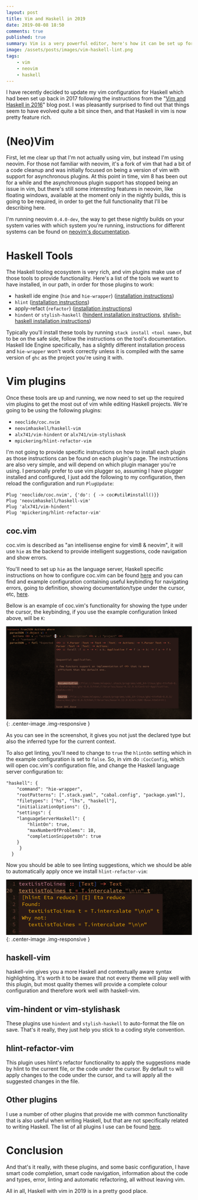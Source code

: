 ```yaml
---
layout: post
title: Vim and Haskell in 2019
date: 2019-08-08 18:50
comments: true
published: true
summary: Vim is a very powerful editor, here's how it can be set up for programming in Haskell given the state of development of the available tools
image: /assets/posts/images/vim-haskell-lint.png
tags:
    - vim
    - neovim
    - haskell
---
```


I have recently decided to update my vim configuration for Haskell which had
been set up back in 2017 following the instructions from the "[Vim and Haskell in 2016](http://www.stephendiehl.com/posts/vim_2016.html)"
blog post. I was pleasantly surprised to find out that things seem to have
evolved quite a bit since then, and that Haskell in vim is now pretty feature rich.

# (Neo)Vim

First, let me clear up that I'm not actually using vim, but instead I'm using neovim.
For those not familiar with neovim, it's a fork of vim that had a bit of a
code cleanup and was initially focused on being a version of vim with support
for asynchronous plugins. At this point in time, vim 8 has been out for a while
and the asynchronous plugin support has stopped being an issue in vim, but
there's still some interesting features in neovim, like floating windows,
available at the moment only in the nightly builds, this is going to be
required, in order to get the full functionality that I'll be describing here.

I'm running neovim `0.4.0-dev`, the way to get these nightly builds on your
system varies with which system you're running, instructions for different
systems can be found on 
[neovim's documentation](https://github.com/neovim/neovim/wiki/Installing-Neovim).

# Haskell Tools

The Haskell tooling ecosystem is very rich, and vim plugins make use of those
tools to provide functionality. Here's a list of the tools we want to have
installed, in our path, in order for those plugins to work:

- haskell ide engine (`hie` and `hie-wrapper`) ([installation instructions](https://github.com/haskell/haskell-ide-engine/#installation))
- `hlint` ([installation instructions](https://github.com/ndmitchell/hlint#installing-and-running-hlint))
- apply-refact (`refactor`) ([installation instructions](https://github.com/mpickering/apply-refact#install))
- `hindent` or `stylish-haskell` ([hindent installation instructions](https://github.com/chrisdone/hindent#install), [stylish-haskell installation instructions](https://github.com/jaspervdj/stylish-haskell#installation))

Typically you'll install these tools by running `stack install <tool name>`,
but to be on the safe side, follow the instructions on the tool's
documentation. Haskell Ide Engine specifically, has a slightly different
installation process and `hie-wrapper` won't work correctly unless it is
compiled with the same version of `ghc` as the project you're using it with.

# Vim plugins

Once these tools are up and running, we now need to set up the required vim
plugins to get the most out of vim while editing Haskell projects.
We're going to be using the following plugins:

- `neoclide/coc.nvim`
- `neovimhaskell/haskell-vim`
- `alx741/vim-hindent` or `alx741/vim-stylishask`
- `mpickering/hlint-refactor-vim`

I'm not going to provide specific instructions on how to install each plugin
as those instructions can be found on each plugin's page. The instructions
are also very simple, and will depend on which plugin manager you're using. I
personally prefer to use vim plugger so, assuming I have plugger installed and 
configured, I just add the following to my configuration, then reload the
configuration and run `PlugUpdate`:

```
Plug 'neoclide/coc.nvim', {'do': { -> coc#util#install()}}
Plug 'neovimhaskell/haskell-vim'
Plug 'alx741/vim-hindent'
Plug 'mpickering/hlint-refactor-vim'
```

## coc.vim

coc.vim is described as "an intellisense engine for vim8 & neovim", it will
use `hie` as the backend to provide intelligent suggestions, code navigation and
show errors.

You'll need to set up `hie` as the language server, Haskell specific
instructions on how to configure coc.vim can be found
[here](https://github.com/neoclide/coc.nvim/wiki/Language-servers#haskell) and
you can find and example configuration containing useful keybinding for
navigating errors, going to definition, showing documentation/type under the
cursor, etc,
[here](https://github.com/neoclide/coc.nvim#example-vim-configuration).

Bellow is an example of coc.vim's functionality for showing the type under the
cursor, the keybinding, if you use the example configuration linked above,
will be `K`:

![Seeing the type of the expression under the cursor](/assets/posts/images/vim-haskell.png){: .center-image .img-responsive }

As you can see in the screenshot, it gives you not just the declared type but
also the inferred type for the current context.

To also get linting, you'll need to change to `true` the `hlintOn` setting which in
the example configuration is set to `false`. So, in vim do `:CocConfig`, which
will open coc.vim's configuration file, and change the Haskell language server
configuration to:

```
"haskell": {
    "command": "hie-wrapper",
    "rootPatterns": [".stack.yaml", "cabal.config", "package.yaml"],
    "filetypes": ["hs", "lhs", "haskell"],
    "initializationOptions": {},
    "settings": {
	"languageServerHaskell": {
		"hlintOn": true,
		"maxNumberOfProblems": 10,
		"completionSnippetsOn": true
	}
     }
  }
```

Now you should be able to see linting suggestions, which we should be able to
automatically apply once we install `hlint-refactor-vim`:

![Seeing linting suggestions](/assets/posts/images/vim-haskell-lint.png){: .center-image .img-responsive }


## haskell-vim

haskell-vim gives you a more Haskell and contextually aware syntax highlighting.
It's worth it to be aware that not every theme will play well with this
plugin, but most quality themes will provide a complete colour configuration
and therefore work well with haskell-vim. 

## vim-hindent or vim-stylishask

These plugins use `hindent` and `stylish-haskell` to auto-format the file on
save. That's it really, they just help you stick to a coding style convention.

## hlint-refactor-vim

This plugin uses hlint's refactor functionality to apply the suggestions made
by hlint to the current file, or the code under the cursor. By default `to`
will apply changes to the code under the cursor, and `ta` will apply all the
suggested changes in the file.

## Other plugins

I use a number of other plugins that provide me with common functionality that
is also useful when writing Haskell, but that are not specifically related to
writing Haskell. The list of all plugins I use can be found
[here](https://github.com/mlopes/dotfiles/blob/11c48026bb707937193b03b364b02ac0ad2886ad/.local/share/nvim/site/config/plugins.vim).

# Conclusion

And that's it really, with these plugins, and some basic configuration, I have
smart code completion, smart code navigation, information about the code and 
types, error, linting and automatic refactoring, all without leaving vim.

All in all, Haskell with vim in 2019 is in a pretty good place.


